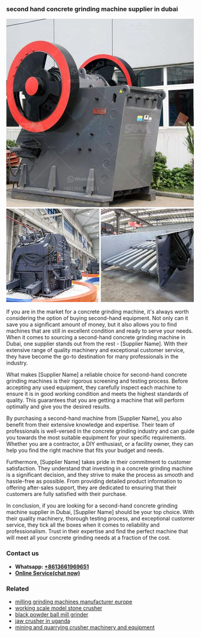 <h3>second hand concrete grinding machine supplier in dubai</h3><img src='1708322979.jpg' alt=''><p>If you are in the market for a concrete grinding machine, it's always worth considering the option of buying second-hand equipment. Not only can it save you a significant amount of money, but it also allows you to find machines that are still in excellent condition and ready to serve your needs. When it comes to sourcing a second-hand concrete grinding machine in Dubai, one supplier stands out from the rest - [Supplier Name]. With their extensive range of quality machinery and exceptional customer service, they have become the go-to destination for many professionals in the industry.</p><p>What makes [Supplier Name] a reliable choice for second-hand concrete grinding machines is their rigorous screening and testing process. Before accepting any used equipment, they carefully inspect each machine to ensure it is in good working condition and meets the highest standards of quality. This guarantees that you are getting a machine that will perform optimally and give you the desired results.</p><p>By purchasing a second-hand machine from [Supplier Name], you also benefit from their extensive knowledge and expertise. Their team of professionals is well-versed in the concrete grinding industry and can guide you towards the most suitable equipment for your specific requirements. Whether you are a contractor, a DIY enthusiast, or a facility owner, they can help you find the right machine that fits your budget and needs.</p><p>Furthermore, [Supplier Name] takes pride in their commitment to customer satisfaction. They understand that investing in a concrete grinding machine is a significant decision, and they strive to make the process as smooth and hassle-free as possible. From providing detailed product information to offering after-sales support, they are dedicated to ensuring that their customers are fully satisfied with their purchase.</p><p>In conclusion, if you are looking for a second-hand concrete grinding machine supplier in Dubai, [Supplier Name] should be your top choice. With their quality machinery, thorough testing process, and exceptional customer service, they tick all the boxes when it comes to reliability and professionalism. Trust in their expertise and find the perfect machine that will meet all your concrete grinding needs at a fraction of the cost.</p><h3>Contact us</h3><ul><li><strong>Whatsapp:&nbsp;<a href="https://wa.me/8613661969651">+8613661969651</a></strong></li><li><a href="https://swt.shibang-china.com/?git&amp;zhl&amp;second hand concrete grinding machine supplier in dubai"><strong>Online Service(chat now)</strong></a></li></ul><h3>Related</h3><ul><li><a href='milling grinding machines manufacturer europe.md'>milling grinding machines manufacturer europe</a></li><li><a href='working scale model stone crusher.md'>working scale model stone crusher</a></li><li><a href='black powder ball mill grinder.md'>black powder ball mill grinder</a></li><li><a href='jaw crusher in uganda.md'>jaw crusher in uganda</a></li><li><a href='mining and quarrying crusher machinery and equipment.md'>mining and quarrying crusher machinery and equipment</a></li></ul>